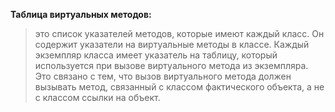 **Таблица виртуальных методов:**
 
> это список указателей методов, которые имеют каждый класс. Он содержит указатели на виртуальные методы в классе. Каждый экземпляр класса имеет указатель на таблицу, который используется при вызове виртуального метода из экземпляра. Это связано с тем, что вызов виртуального метода должен вызывать метод, связанный с классом фактического объекта, а не с классом ссылки на объект.

